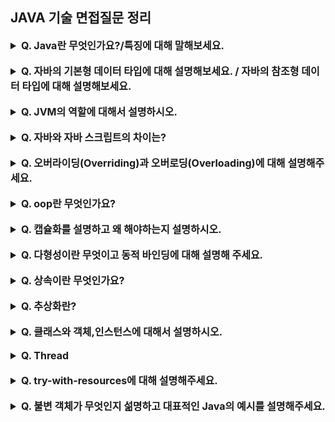 ## JAVA 기술 면접질문 정리

<details>
    <summary style="font-size : 16px;"><strong>  Q. Java란 무엇인가요?/특징에 대해 말해보세요.   </strong></summary></br>
   
   자바는 현재 웹 어플리케이션 분야에서 가장 많이 사용되는 언어 중 하나입니다.<br>
   
   특징으로는 
1. 운영체제(OS)에 독립적(이식성이 높음)
2. 객체지향 언어
3. 자동 메모리 관리
4. 멀티 쓰레드 지원
5. 동적 로딩을 지원
6. 네트워크 분산 환경을 지원 등이 있습니다.

</details></br>

<details>
    <summary style="font-size : 16px;"><strong>  Q. 자바의 기본형 데이터 타입에 대해 설명해보세요. / 자바의 참조형 데이터 타입에 대해 설명해보세요.   </strong></summary></br>
   
   논리값(true(참)/false(거짓))을 표현하는 boolean(불리언)형,
단일문자를 표현하는 char(캐릭터)형, 소수점이 없는 정수를 표현하는 byte(바이트), short(숏), int(인트), long(롱), 소 수점이 있는 실수를 표현하는 float(플롯), double(더블) 총 8개의 기본형 데이터 타입이 있습니다. <br>
(32비트 환경에서 char형은 2바이트, byte형은 1바이트, short형은 2바이트, int형은 4바이트, long형은 8바이트, float 은 4바이트, 더블은 8바이트의 크기를 가지고 데이터를 표현한다) <br>
참조형 데이터 타입은 객체의 주소를 저장하고 참조하는 타입으로 클래스(Class), 배열(Array), 열거(enum), 인터페이스(interface)가 있습니다.

</details></br>


<details>
    <summary style="font-size : 16px;"><strong>  Q. JVM의 역할에 대해서 설명하시오.   </strong></summary></br>
   
   JVM은 스택 기반으로 동작하며, Java Byte Code를 OS에 맞게 해석 해주는 역할을 하고 가비지컬렉션을 통해 자동적인 메모리 관리를 해줍니다.

</details></br>


<details>
    <summary style="font-size : 16px;"><strong>  Q. 자바와 자바 스크립트의 차이는?   </strong></summary></br>
   
   둘 모두 자바라는 단어가 들어갈 뿐 직접적인 관련은 없습니다. <br>
자바는 어플리케이션을 개발하기 위한 프로그래밍 언어를 뜻하며 자바스크립트는 정적인 HTML 페이지를 브라우저 상에서 동적으로 보이도록 하는 웹 클라이언트 사이드 언어를 뜻합니다.

</details></br>


<details>
    <summary style="font-size : 16px;"><strong>  Q. 오버라이딩(Overriding)과 오버로딩(Overloading)에 대해 설명해주세요.   </strong></summary></br>
   
   오버라이딩(Overriding)은 상위 클래스에 있는 메소드를 하위 클래스에서 재정의 하는 것을 말하고, <br>
    오버로딩(Overloading)은 매개변수의 개수나 타입을 다르게 하여 같은 이름의 메소드를 여러 개 정의하는 것을 말합니다.

</details></br>


<details>
    <summary style="font-size : 16px;"><strong>  Q. oop란 무엇인가요?   </strong></summary></br>

   일단 객체(Object)란?<br>
   세상에 존재하는 모든 것을 의미, 프로그래밍에서의 객체는 데이터의 분산을 막기 위해 데이터와 기능을 하나로 묶은 그룹을 의미한다.<br><br>
   Object-Oriented Programming의 약자로 객체지향프로그래밍 언어를 뜻하며 <br>
   이러한 객체들을 만들고 이것들을 하나씩 조립, 연결하여 전체 프로그램을 완성하는 기법입니다.
   
   장점 : 유지보수 편리, 재사용성, 생산성 향상, 직관적 코드 분석 가능<br>
   단점 : 설계 단계에 많은 시간 소모, 실행 속도 저하, 코딩 난이도 상승, 지나친 프로그램의 객체화로 실제 세계의 모습을 그대로 반영하지 못함<br>
   특징 : 캡슐화, 상속, 다형성, 추상화<br>
   
</details></br>


<details>
    <summary style="font-size : 16px;"><strong>  Q. 캡슐화를 설명하고 왜 해야하는지 설명하시오.   </strong></summary></br>
   
캡슐화는 객체에 대한 관련 데이터들과 행위를 하나로 묶어 외부에 노출되지 않도록 은닉하는 것을 말합니다. <br>
캡슐화를 하면 객체의 사용자로부터 정보 은폐가 가능하며 객체를 포함한 정보의 손상과 오용을 막을 수 있습니다 . <br>
또한 처리된 결과만 사용하므로 객체의 이식성이 좋습니다.<br>

</details></br>


<details>
    <summary style="font-size : 16px;"><strong>  Q. 다형성이란 무엇이고 동적 바인딩에 대해 설명해 주세요.   </strong></summary></br>
   
   다형성이란 동일한 부모 클래스 타입을 상속받은 후손 클래스 타입들을 부모 타입으로 처리하는 기술을 의미 합니다.<br>
   <strong>(== 다형성이란 하나의 객체에 여러 가지 타입을 대입할 수 있다는 것을 의미합니다.)</strong><br><br>
   
   이 다형성을 지원하기 위해서는 동적 바인딩이 필수적입니다.<br>
   동적 바인딩이란 부모타입으로 참조되는 후손객체의 오버라이딩된 메소드에 적용되며, 컴파일 시에는 부모의 메소드를 정적 바인딩해 두었다가 <br>
   프로그램이 실행될 때 참 조하는 후손의 오버라이딩된 메소드로 연결을 바꾸어 실행하는 것을 말합니다.<br>
   (실행하는 시점에 성격이 결정되는것)<br>

</details></br>



<details>
    <summary style="font-size : 16px;"><strong>  Q. 상속이란 무엇인가요?  </strong></summary></br>
   
상속이란 기존의 클래스를 재사용하여 새로운 클래스를 작성하는 것입니다.<br>
● 장점 : 코드의 재사용성을 높이고 중복을 제거하여 생산성 향상과 보다 편하게 유지 보수가 가능해 집니다.<br>
● 단점 : 굳이 단점이라고 하자면 상속받은 부모클래스를 변형 시 자식 클래스도 동일하게 변형되어 개별적으로 수정이 불가능하다는 점입니다.<br>

</details></br>


<details>
    <summary style="font-size : 16px;"><strong>  Q. 추상화란?  </strong></summary></br>
   
OOP 관점에서 추상화는 클래스를 정의할 때, 불필요한 부분을 생략하고, 객체의 속성 중 중요한 것에만 중점을 두어 개략화 하는것,<br>
즉 불필요한 부분을 제거하고 클래스들의 중요하고 공통된 부분을 추출하여 슈퍼 클래스로 선정하는것을 말합니다. <br><br>
장점 : 유지보수 증가, 코드 중복 감소, 코드의 재상용성 증가<br>

</details></br>


<details>
    <summary style="font-size : 16px;"><strong>  Q. 클래스와 객체,인스턴스에 대해서 설명하시오.  </strong></summary></br>
   
클래스는 객체를 만들어내기 위한 설계도 혹은 틀 이라고 할 수 있고, 객체를 생성하는데 사용합니다.<br>
객체는 설계도(클래스)를 기반으로 생성되며, 자신의 고유 이름과 상태, 행동을 갖습니다.<br>
여기서 상태는 필드(fields), 행동은 메소드(Method)라고 표현합니다.<br>
객체에 메모리가 할당되어 실제로 활용되는 실체는 '인스턴스'라고 부릅니다.<br>

</details></br>


<details>
    <summary style="font-size : 16px;"><strong>  Q. Thread  </strong></summary></br>
   
1. Thread란?<br>
쓰레드는 프로세스 내에서 실행되는 여러 흐름의 단위입니다.<br>
쓰레드는 한 프로세스 내에서 동작되는 여러 실행의 흐름으로 프로세스 내의 주소 공간이나 자원들을 프로세스 내의 스레드끼리 공유하면서 실행됩니다.

2. 멀티쓰레드란? 장점은?
하나의 응용프로그램을 여러 개의 스레드로 구성하고 각 스레드로 하여금 하나의 작업을 처리하도록 하는 것입니다.<br>
1: 시스템 콜이 줄어들어 자원을 효율적으로 관리할 수 있습니다.<br>
2: 스레드 간 데이터를 주고 받는 것이 간단해져서 시스템 자원 소모가 줌.<br>
3: Stack 영역을 제외한 모든 메모리를 공유하기 때문에 통신의 부담이 적다.<br>

3. Thread 생성방법
Thread 클래스를 상속받아 run 메소드를 오버라이딩 하는 것과 Runnable 인터페이스를 implements 하여 run 메소드를 정의하는 것입니다.<br>
Runnable 인터페이스는 스레드 생성 시 반드시 구현해야 하는 run 메소드를 Thread 클래스와 분리하고 구현을 강제하는 인터페이스입니다.<br>
Thread 클래스의 또 다른 기능을 확장하거나 재정의를 해야할 경우라면 Runnable 인터페이스 대신 Thread 클래스를 상속하는게 더 효과적입니다.<br>

4. 프로세스와 쓰레드의 차이점
운영 체제는 프로세스마다 각각 독립된 메모리 영역을, Code/Data/Stack/Heap의 형식으로 할당,<br>
프로세스는 다른 프로세스의 변수나 자료에 접근할 수 없습니다.(IPC, LPC, 공유메모리 사용 제외) <br>
쓰레드는 프로세스 안에 포함되어 있으며 쓰레드는 프로세스 내에서 Stack 메모리 영역을 제외한 다른 메모리 영역을 같은 프로세스 내 다른 스레드와 공유합니다.<br>
프로세스가 오류가 발생하여 프로세스가 종료되면 다른 프로세스에게 영향을 주지 않지만 스레드는 메모리영역을 공유하기 때문에<br>
하나의 스레드에서 오류가 발생하면 같은 프로세스 내의 다른 스레드 모두가 강제 종료됩니다.<br>


</details></br>


<details>
    <summary style="font-size : 16px;"><strong>  Q. try-with-resources에 대해 설명해주세요.  </strong></summary></br>
   
try-with-resources는 try-catch-finally의 문제점을 보완하기 위해 나온 개념입니다.<br>
try( ... ) 안에 자원 객체를 전달하면, try블록이 끝나고 자동으로 자원 해제 해주는 기능을 말합니다. <br>
따로 finally 구문이나 모든 catch 구문에 종료 처리를 하지 않아도 되는 장점이 있습니다.<br>

</details></br>


<details>
    <summary style="font-size : 16px;"><strong>  Q. 불변 객체가 무엇인지 섦명하고 대표적인 Java의 예시를 설명해주세요.  </strong></summary></br>
   
불변 객체는 객체 생성 이후 내부의 상태가 변하지 않는 객체를 말합니다.<br>
Java에서는 필드가 원시 타입인 경우 final 키워드를 사용해 불변 객체를 만들 수 있고,<br>
참조 타입일 경우엔 추가적인 작업이 필요합니다.<br>

</details></br>
